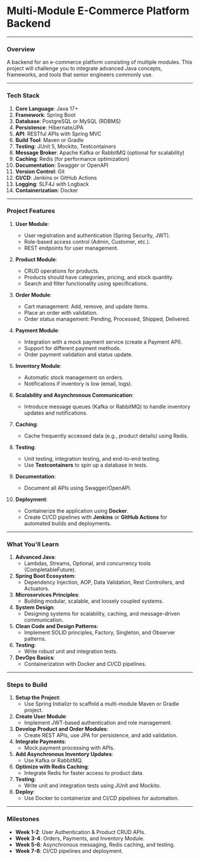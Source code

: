 
# **Multi-Module E-Commerce Platform Backend**

---

### **Overview**
A backend for an e-commerce platform consisting of multiple modules. This project will challenge you to integrate advanced Java concepts, frameworks, and tools that senior engineers commonly use.

---

### **Tech Stack**
1. **Core Language**: Java 17+  
2. **Framework**: Spring Boot  
3. **Database**: PostgreSQL or MySQL (RDBMS)  
4. **Persistence**: Hibernate/JPA  
5. **API**: RESTful APIs with Spring MVC  
6. **Build Tool**: Maven or Gradle  
7. **Testing**: JUnit 5, Mockito, Testcontainers  
8. **Message Broker**: Apache Kafka or RabbitMQ (optional for scalability)  
9. **Caching**: Redis (for performance optimization)  
10. **Documentation**: Swagger or OpenAPI  
11. **Version Control**: Git  
12. **CI/CD**: Jenkins or GitHub Actions  
13. **Logging**: SLF4J with Logback  
14. **Containerization**: Docker  

---

### **Project Features**
1. **User Module**:
   - User registration and authentication (Spring Security, JWT).
   - Role-based access control (Admin, Customer, etc.).
   - REST endpoints for user management.

2. **Product Module**:
   - CRUD operations for products.
   - Products should have categories, pricing, and stock quantity.
   - Search and filter functionality using specifications.

3. **Order Module**:
   - Cart management: Add, remove, and update items.
   - Place an order with validation.
   - Order status management: Pending, Processed, Shipped, Delivered.

4. **Payment Module**:
   - Integration with a mock payment service (create a Payment API).
   - Support for different payment methods.
   - Order payment validation and status update.

5. **Inventory Module**:
   - Automatic stock management on orders.
   - Notifications if inventory is low (email, logs).

6. **Scalability and Asynchronous Communication**:
   - Introduce message queues (Kafka or RabbitMQ) to handle inventory updates and notifications.

7. **Caching**:
   - Cache frequently accessed data (e.g., product details) using Redis.

8. **Testing**:
   - Unit testing, integration testing, and end-to-end testing.
   - Use **Testcontainers** to spin up a database in tests.

9. **Documentation**:
   - Document all APIs using Swagger/OpenAPI.

10. **Deployment**:
    - Containerize the application using **Docker**.
    - Create CI/CD pipelines with **Jenkins** or **GitHub Actions** for automated builds and deployments.

---

### **What You'll Learn**
1. **Advanced Java**:
   - Lambdas, Streams, Optional, and concurrency tools (CompletableFuture).
2. **Spring Boot Ecosystem**:
   - Dependency Injection, AOP, Data Validation, Rest Controllers, and Actuators.
3. **Microservices Principles**:
   - Building modular, scalable, and loosely coupled systems.
4. **System Design**:
   - Designing systems for scalability, caching, and message-driven communication.
5. **Clean Code and Design Patterns**:
   - Implement SOLID principles, Factory, Singleton, and Observer patterns.
6. **Testing**:
   - Write robust unit and integration tests.
7. **DevOps Basics**:
   - Containerization with Docker and CI/CD pipelines.

---

### **Steps to Build**
1. **Setup the Project**:
   - Use Spring Initializr to scaffold a multi-module Maven or Gradle project.
2. **Create User Module**:
   - Implement JWT-based authentication and role management.
3. **Develop Product and Order Modules**:
   - Create REST APIs, use JPA for persistence, and add validation.
4. **Integrate Payments**:
   - Mock payment processing with APIs.
5. **Add Asynchronous Inventory Updates**:
   - Use Kafka or RabbitMQ.
6. **Optimize with Redis Caching**:
   - Integrate Redis for faster access to product data.
7. **Testing**:
   - Write unit and integration tests using JUnit and Mockito.
8. **Deploy**:
   - Use Docker to containerize and CI/CD pipelines for automation.

---

### **Milestones**
- **Week 1-2**: User Authentication & Product CRUD APIs.  
- **Week 3-4**: Orders, Payments, and Inventory Module.  
- **Week 5-6**: Asynchronous messaging, Redis caching, and testing.  
- **Week 7-8**: CI/CD pipelines and deployment.

